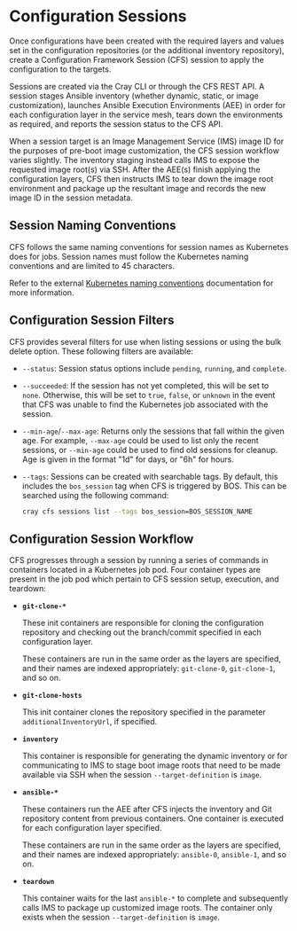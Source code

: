 # Configuration Sessions

Once configurations have been created with the required layers and values set in the configuration repositories \(or the additional inventory repository\), create a Configuration Framework Session \(CFS\) session to apply the configuration to the targets.

Sessions are created via the Cray CLI or through the CFS REST API. A session stages Ansible inventory \(whether dynamic, static, or image customization\), launches Ansible Execution Environments \(AEE\) in order for each configuration layer in the service mesh, tears down the environments as required, and reports the session status to the CFS API.

When a session target is an Image Management Service \(IMS\) image ID for the purposes of pre-boot image customization, the CFS session workflow varies slightly. The inventory staging instead calls IMS to expose the requested image root\(s\) via SSH. After the AEE\(s\) finish applying the configuration layers, CFS then instructs IMS to tear down the image root environment and package up the resultant image and records the new image ID in the session metadata.

## Session Naming Conventions

CFS follows the same naming conventions for session names as Kubernetes does for jobs. Session names must follow the Kubernetes naming conventions and are limited to 45 characters.

Refer to the external [Kubernetes naming conventions](https://kubernetes.io/docs/concepts/overview/working-with-objects/names/) documentation for more information.

## Configuration Session Filters

CFS provides several filters for use when listing sessions or using the bulk delete option. These following filters are available:

* `--status`: Session status options include `pending`, `running`, and `complete`.
* `--succeeded`: If the session has not yet completed, this will be set to `none`. Otherwise, this
will be set to `true`, `false`, or `unknown` in the event that CFS was unable to find the Kubernetes
job associated with the session.
* `--min-age`/`--max-age`: Returns only the sessions that fall within the given age. For example,
`--max-age` could be used to list only the recent sessions, or `--min-age` could be used to find old sessions
for cleanup. Age is given in the format "1d" for days, or "6h" for hours.
* `--tags`: Sessions can be created with searchable tags. By default, this includes the
`bos_session` tag when CFS is triggered by BOS. This can be searched using the following command:

  ```bash
  cray cfs sessions list --tags bos_session=BOS_SESSION_NAME
  ```

## Configuration Session Workflow

CFS progresses through a session by running a series of commands in containers located in a Kubernetes job pod. Four container types are present in the job pod which pertain to CFS session setup, execution, and teardown:

* **`git-clone-*`**

  These init containers are responsible for cloning the configuration repository and checking out the branch/commit specified in each configuration layer.

  These containers are run in the same order as the layers are specified, and their names are indexed appropriately: `git-clone-0`, `git-clone-1`, and so on.

* **`git-clone-hosts`**

  This init container clones the repository specified in the parameter `additionalInventoryUrl`, if specified.

* **`inventory`**

  This container is responsible for generating the dynamic inventory or for communicating to IMS to stage boot image roots that need to be made available via SSH when the session `--target-definition` is `image`.

* **`ansible-*`**

  These containers run the AEE after CFS injects the inventory and Git repository content from previous containers. One container is executed for each configuration layer specified.

  These containers are run in the same order as the layers are specified, and their names are indexed appropriately: `ansible-0`, `ansible-1`, and so on.

* **`teardown`**

  This container waits for the last `ansible-*` to complete and subsequently calls IMS to package up customized image roots. The container only exists when the session `--target-definition` is `image`.

